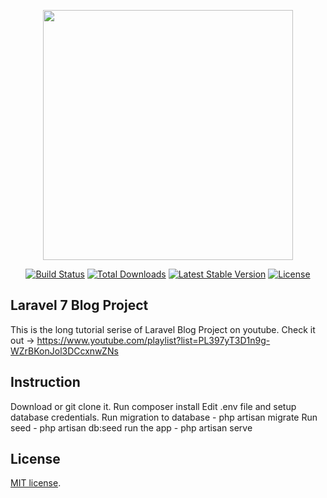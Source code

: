 <p align="center"><a href="https://laravel.com" target="_blank"><img src="https://raw.githubusercontent.com/laravel/art/master/logo-lockup/5%20SVG/2%20CMYK/1%20Full%20Color/laravel-logolockup-cmyk-red.svg" width="400"></a></p>

<p align="center">
<a href="https://travis-ci.org/laravel/framework"><img src="https://travis-ci.org/laravel/framework.svg" alt="Build Status"></a>
<a href="https://packagist.org/packages/laravel/framework"><img src="https://poser.pugx.org/laravel/framework/d/total.svg" alt="Total Downloads"></a>
<a href="https://packagist.org/packages/laravel/framework"><img src="https://poser.pugx.org/laravel/framework/v/stable.svg" alt="Latest Stable Version"></a>
<a href="https://packagist.org/packages/laravel/framework"><img src="https://poser.pugx.org/laravel/framework/license.svg" alt="License"></a>
</p>

## Laravel 7 Blog Project

This is the long tutorial serise of Laravel Blog Project on youtube.
Check it out -> https://www.youtube.com/playlist?list=PL397yT3D1n9g-WZrBKonJol3DCcxnwZNs

## Instruction

Download or git clone it.
Run composer install
Edit .env file and setup database credentials.
Run migration to database - php artisan migrate
Run seed - php artisan db:seed
run the app - php artisan serve

## License

[MIT license](https://opensource.org/licenses/MIT).
